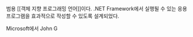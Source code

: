 
범용 [[객체 지향 프로그래밍 언어]]이다. .NET Framework에서 실행될 수 있는 응용 프로그램을 효과적으로 작성할 수 있도록 설계되었다. 

Microsoft에서 John G
